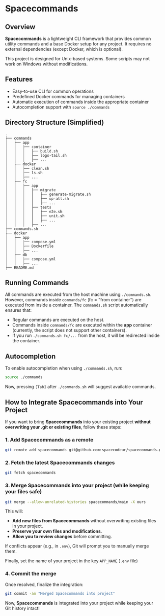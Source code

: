 # Spacecommands

## Overview

**Spacecommands** is a lightweight CLI framework that provides common utility commands and a base Docker setup for any project. It requires no external dependencies (except Docker, which is optional). 

This project is designed for Unix-based systems. Some scripts may not work on Windows without modifications.

## Features

- Easy-to-use CLI for common operations
- Predefined Docker commands for managing containers
- Automatic execution of commands inside the appropriate container
- Autocompletion support with `source ./commands`

## Directory Structure (Simplified)

```
.
├── commands
│   ├── app
│   │   ├── container
│   │   │   ├── build.sh
│   │   │   ├── logs-tail.sh
│   │   │   ├── ...
│   ├── docker
│   │   ├── clean.sh
│   │   ├── ls.sh
│   │   ├── ...
│   ├── fc
│   │   ├── app
│   │   │   ├── migrate
│   │   │   │   ├── generate-migrate.sh
│   │   │   │   ├── up-all.sh
│   │   │   │   ├── ...
│   │   │   ├── tests
│   │   │   │   ├── e2e.sh
│   │   │   │   ├── unit.sh
│   │   │   │   ├── ...
│   │   │   ├── ...
├── commands.sh
├── docker
│   ├── app
│   │   ├── compose.yml
│   │   ├── Dockerfile
│   │   ├── ...
│   ├── db
│   │   ├── compose.yml
│   │   ├── ...
├── README.md
```

## Running Commands

All commands are executed from the host machine using `./commands.sh`. However, commands inside `commands/fc` (fc = "from container") are executed from inside a container. The `commands.sh` script automatically ensures that:

- Regular commands are executed on the host.
- Commands inside `commands/fc` are executed within the **app** container (currently, the script does not support other containers).
- If you run `./commands.sh fc/...` from the host, it will be redirected inside the container.

## Autocompletion

To enable autocompletion when using `./commands.sh`, run:

```sh
source ./commands
```

Now, pressing `[Tab]` after `./commands.sh` will suggest available commands.

## How to Integrate Spacecommands into Your Project

If you want to bring **Spacecommands** into your existing project **without overwriting your .git or existing files**, follow these steps:

### 1. Add Spacecommands as a remote

```sh
git remote add spacecommands git@github.com:spacecodeur/spacecommands.git
```

### 2. Fetch the latest Spacecommands changes

```sh
git fetch spacecommands
```

### 3. Merge Spacecommands into your project (while keeping your files safe)

```sh
git merge --allow-unrelated-histories spacecommands/main -X ours
```

This will:
- **Add new files from Spacecommands** without overwriting existing files in your project.
- **Preserve your own files and modifications**.
- **Allow you to review changes** before committing.

If conflicts appear (e.g., in `.env`), Git will prompt you to manually merge them.

Finally, set the name of your project in the key `APP_NAME` (`.env` file)

### 4. Commit the merge

Once resolved, finalize the integration:

```sh
git commit -am "Merged Spacecommands into project"
```

Now, **Spacecommands** is integrated into your project while keeping your Git history intact!